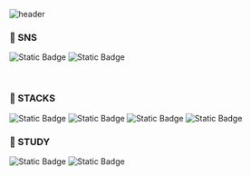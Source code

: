 ![header](https://capsule-render.vercel.app/api?type=waving&color=0:93d2ff,100:a3a9f0&height=300&section=header&text=Welcome%20to%20jaewonE%20GitHub&fontSize=40&animation=blink&fontColor=ffffff)


###  💎 SNS </br>
  <img alt="Static Badge" src="https://img.shields.io/badge/velog-%2320C997?style=for-the-badge&link=https%3A%2F%2Fvelog.io%2F%40gyultang"/> <img alt="Static Badge" src="https://img.shields.io/badge/gmail-%23EA4335?style=for-the-badge&logo=gmail&logoColor=%236f0404&link=rnfl0318%40gmail.com"/>
  
  </br>
  

### 💎 STACKS </br>

<img alt="Static Badge" src="https://img.shields.io/badge/html5-%23E34F26?style=for-the-badge&logo=html5&logoColor=white"/> <img alt="Static Badge" src="https://img.shields.io/badge/css3-%231572B6?style=for-the-badge&logo=css3&logoColor=white"/> <img alt="Static Badge" src="https://img.shields.io/badge/javascript-%23F7DF1E?style=for-the-badge&logo=javascript&logoColor=black"/>
<img alt="Static Badge" src="https://img.shields.io/badge/react-%2361DAFB?style=for-the-badge&logo=react&logoColor=black"/>

### 💎 STUDY </br>
<img alt="Static Badge" src="https://img.shields.io/badge/typescript-%233178C6?style=for-the-badge&logo=typescript&logoColor=white"/> <img alt="Static Badge" src="https://img.shields.io/badge/nextjs-%23000000?style=for-the-badge&logo=nextdotjs&logoColor=white"/>
